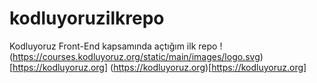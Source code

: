 # kodluyoruzilkrepo
Kodluyoruz Front-End kapsamında açtığım ilk repo
!(https://courses.kodluyoruz.org/static/main/images/logo.svg)[https://kodluyoruz.org]
(https://kodluyoruz.org)[https://kodluyoruz.org]
